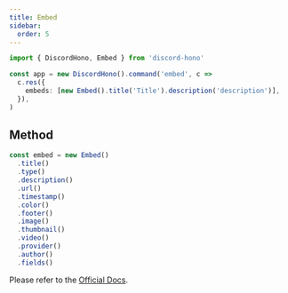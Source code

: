 ```yaml
---
title: Embed
sidebar:
  order: 5
---
```


```ts "Embed"
import { DiscordHono, Embed } from 'discord-hono'

const app = new DiscordHono().command('embed', c =>
  c.res({
    embeds: [new Embed().title('Title').description('description')],
  }),
)
```

## Method

```ts
const embed = new Embed()
  .title()
  .type()
  .description()
  .url()
  .timestamp()
  .color()
  .footer()
  .image()
  .thumbnail()
  .video()
  .provider()
  .author()
  .fields()
```

Please refer to the [Official Docs](https://discord.com/developers/docs/resources/message#embed-object).
